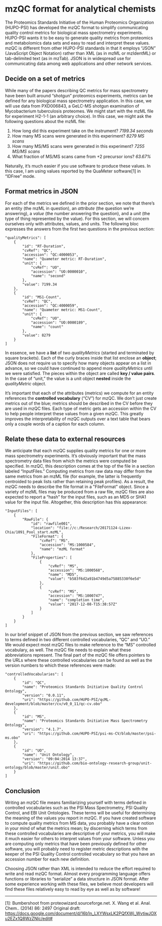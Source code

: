 # mzQC format for analytical chemists
The Proteomics Standards Initiative of the Human Proteomics Organization (HUPO-PSI) has developed the mzQC format to simplify communicating quality control metrics for biological mass spectrometry experiments.  HUPO-PSI wants it to be easy to generate quality metrics from proteomics and metabolomics data sets and easy to read and interpret these values.  mzQC is different from other HUPO-PSI standards in that it employs “JSON” (JavaScript Object Notation) rather than XML (as in mzML or mzIdentML) or tab-delimited text (as in mzTab).  JSON is in widespread use for communicating data among web applications and other network services.

## Decide on a set of metrics
While many of the papers describing QC metrics for mass spectrometry have been built around “shotgun” proteomics experiments, metrics can be defined for any biological mass spectrometry application.  In this case, we will use data from PXD006843, a GeLC-MS shotgun examination of Mycobacterium tuberculosis proteomes.  We might start with the mzML file for experiment H2-1-1 (an arbitrary choice).  In this case, we might ask the following questions about the mzML file:
1. How long did this experiment take on the instrument?
    _7199.34 seconds_
2. How many MS scans were generated in this experiment?
    _8279 MS scans_
3. How many MS/MS scans were generated in this experiment?
    _7255 MS/MS scans_
4. What fraction of MS/MS scans came from +2 precursor ions?
    _63.67%_

Naturally, it’s much easier if you use software to produce these values.  In this case, I am using values reported by the QuaMeter software[1] in “IDFree” mode.


## Format metrics in JSON
For each of the metrics we defined in the prior section, we note that there’s an entity (the mzML in question), an _attribute_ (the question we’re answering), a _value_ (the number answering the question), and a _unit_ (the type of thing represented by the value).  For this section, we will concern ourselves only with attributes, values, and units.  The following bloc expresses the answers from the first two questions in the previous section:

```
"qualityMetrics": [
    {
        "id": "RT-Duration",
        "cvRef": "QC",
        "accession": "QC:4000053",
        "name": "Quameter metric: RT-Duration",
        "unit": {
            "cvRef": "UO",
            "accession": "UO:0000010",
            "name": "second"
        },
        "value": 7199.34
    },
    {
        "id": "MS1-Count",
        "cvRef": "QC",
        "accession": "QC:4000059",
        "name": "Quameter metric: MS1-Count",
        "unit": {
            "cvRef": "UO",
            "accession": "UO:0000189",
            "name": "count"
        },
        "value": 8279
    }
]
```

In essence, we have a **list** of two _qualityMetrics_ (started and terminated by square brackets).  Each of the curly braces inside that list enclose an **object**; JSON does not require us to specify how many objects appear on a list in advance, so we could have continued to append more _qualityMetrics_ until we were satisfied.  The pieces within the object are called **key / value pairs**.  In the case of “unit,” the value is a unit object **nested** inside the _qualityMetric_ object.


It’s important that each of the attributes (metrics) we compute for an entity references the **controlled vocabulary** (“CV”) for mzQC.  We don’t just create metrics out of the blue; metrics should be described in the CV before they are used in mzQC files.  Each type of metric gets an accession within the CV to help people interpret these values from a given mzQC.  This greatly improves the interpretability of mzQC outputs over a text table that bears only a couple words of a caption for each column.


## Relate these data to external resources
We anticipate that each mzQC supplies quality metrics for one or more mass spectrometry experiments.  It’s obviously important that the mass spectrometry data files from which the metrics were computed be specified.  In mzQC, this description comes at the top of the file in a section labeled “InputFiles.”  Computing metrics from raw data may differ from the same metrics from an mzML file (for example, the latter is frequently centroided to peak lists rather than retaining peak profiles).  As a result, the mzQC needs to describe the file format in a "FileFormat" object.  Since a variety of mzML files may be produced from a raw file, mzQC files are also expected to report a “hash” for the input files, such as an MD5 or SHA1 value for the input file.  Altogether, this description has this appearance:

```
"InputFiles": [
    {
        "RawFile": {
            "id": "rawfile001",
            "location": "file://c:/Research/20171124-Lizex-Chia/1091_Pool_start.mzML",
            "FileFormat": {
                "cvRef": "MS",
                "accession": "MS:1000584",
                "name": "mzML format"
            },
            "FileProperties": [
                {
                    "cvRef": "MS",
                    "accession": "MS:1000568",
                    "name": "MD5",
                    "value": "b583f6d2a91b4749d5a75885330f6e5d"
                },
                {
                    "cvRef": "MS",
                    "accession": "MS:1000747",
                    "name": "completion time",
                    "value": "2017-12-08-T15:38:57Z"
                }
            ]
        }
    }
]
```

In our brief snippet of JSON from the previous section, we saw references to terms defined in two different controlled vocabularies, “QC” and “UO.”  We would expect most mzQC files to make reference to the “MS” controlled vocabulary, as well.  The mzQC file needs to explain what these abbreviations represent.  The final part of the mzQC file offers pointers to the URLs where these controlled vocabularies can be found as well as the version numbers to which these references were made: 

```
"controlledVocabularies": [
    {
        "id": "QC",
        "name": "Proteomics Standards Initiative Quality Control Ontology",
        "version": "0.0.11",
        "uri": "https://github.com/HUPO-PSI/qcML-development/blob/master/cv/v0_0_11/qc-cv.obo"
    },
    {
        "id": "MS",
        "name": "Proteomics Standards Initiative Mass Spectrometry Ontology",
        "version": "4.1.7",
        "uri": "https://github.com/HUPO-PSI/psi-ms-CV/blob/master/psi-ms.obo"
    },
    {
        "id": "UO",
        "name": "Unit Ontology",
        "version": "09:04:2014 13:37",
        "uri": "https://github.com/bio-ontology-research-group/unit-ontology/blob/master/unit.obo"
    }
]
```

## Conclusion
Writing an mzQC file means familiarizing yourself with terms defined in controlled vocabularies such as the PSI Mass Spectrometry, PSI Quality Control, and EBI Unit Ontologies.  These terms will be useful for determining the meaning of the values you report in mzQC.  If you have created software to compute quality metrics from MS data, you probably have a clear notion in your mind of what the metrics mean; by discerning which terms from these controlled vocabularies are descriptive of your metrics, you will make it much easier for others to interpret values from your software.  Unless you are computing only metrics that have been previously defined for other software, you will probably need to register metric descriptions with the keeper of the PSI Quality Control controlled vocabulary so that you have an accession number for each new definition.


Choosing JSON rather than XML is intended to reduce the effort required to write and read mzQC format.  Almost every programming language offers functions or libraries to “serialize” a data structure in JSON format.  After some experience working with these files, we believe most developers will find these files relatively easy to read by eye as well as by software!


---
[1]: Bumbershoot from proteowizard.sourceforge.net.  X. Wang et al. Anal. Chem.. (2014) 86: 2497
Original draft: https://docs.google.com/document/d/16b1n_LXYWsxLK2PQfXWj_WvtiwJOXu2EZx1Q8WzZNlc/edit#
